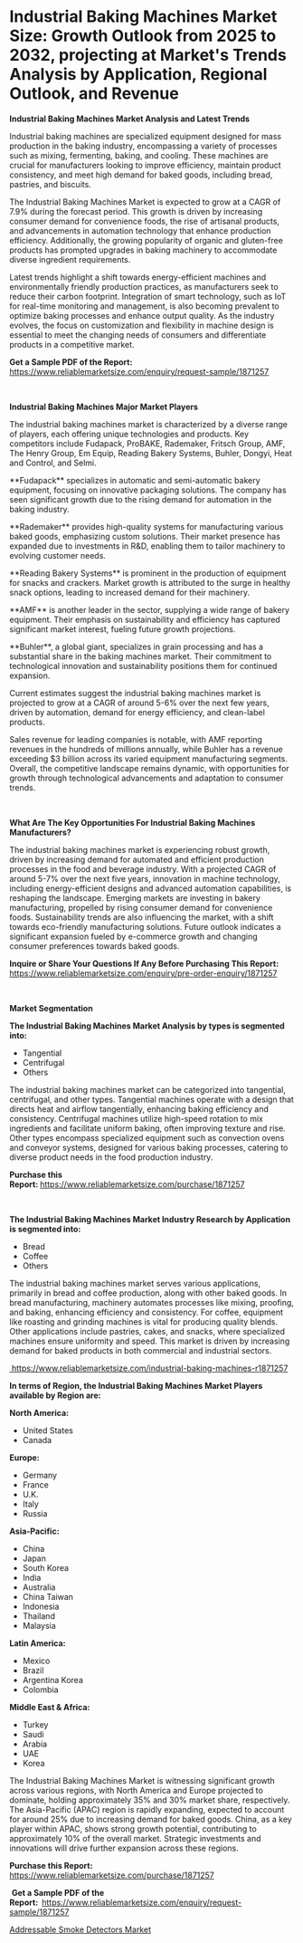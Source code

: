 <p><h1>Industrial Baking Machines Market Size: Growth Outlook from 2025 to 2032, projecting at Market's Trends Analysis by Application, Regional Outlook, and Revenue</h1></p><p><strong>Industrial Baking Machines Market Analysis and Latest Trends</strong></p>
<p><p>Industrial baking machines are specialized equipment designed for mass production in the baking industry, encompassing a variety of processes such as mixing, fermenting, baking, and cooling. These machines are crucial for manufacturers looking to improve efficiency, maintain product consistency, and meet high demand for baked goods, including bread, pastries, and biscuits.</p><p>The Industrial Baking Machines Market is expected to grow at a CAGR of 7.9% during the forecast period. This growth is driven by increasing consumer demand for convenience foods, the rise of artisanal products, and advancements in automation technology that enhance production efficiency. Additionally, the growing popularity of organic and gluten-free products has prompted upgrades in baking machinery to accommodate diverse ingredient requirements.</p><p>Latest trends highlight a shift towards energy-efficient machines and environmentally friendly production practices, as manufacturers seek to reduce their carbon footprint. Integration of smart technology, such as IoT for real-time monitoring and management, is also becoming prevalent to optimize baking processes and enhance output quality. As the industry evolves, the focus on customization and flexibility in machine design is essential to meet the changing needs of consumers and differentiate products in a competitive market.</p></p>
<p><strong>Get a Sample PDF of the Report:&nbsp;</strong> <a href="https://www.reliablemarketsize.com/enquiry/request-sample/1871257?utm_campaign=2291&utm_medium=2&utm_source=Github&utm_content=ia&utm_term=23022025&utm_id=industrial-baking-machines">https://www.reliablemarketsize.com/enquiry/request-sample/1871257</a></p>
<p>&nbsp;</p>
<p><strong>Industrial Baking Machines Major Market Players</strong></p>
<p><p>The industrial baking machines market is characterized by a diverse range of players, each offering unique technologies and products. Key competitors include Fudapack, ProBAKE, Rademaker, Fritsch Group, AMF, The Henry Group, Em Equip, Reading Bakery Systems, Buhler, Dongyi, Heat and Control, and Selmi. </p><p>**Fudapack** specializes in automatic and semi-automatic bakery equipment, focusing on innovative packaging solutions. The company has seen significant growth due to the rising demand for automation in the baking industry.</p><p>**Rademaker** provides high-quality systems for manufacturing various baked goods, emphasizing custom solutions. Their market presence has expanded due to investments in R&D, enabling them to tailor machinery to evolving customer needs.</p><p>**Reading Bakery Systems** is prominent in the production of equipment for snacks and crackers. Market growth is attributed to the surge in healthy snack options, leading to increased demand for their machinery.</p><p>**AMF** is another leader in the sector, supplying a wide range of bakery equipment. Their emphasis on sustainability and efficiency has captured significant market interest, fueling future growth projections.</p><p>**Buhler**, a global giant, specializes in grain processing and has a substantial share in the baking machines market. Their commitment to technological innovation and sustainability positions them for continued expansion. </p><p>Current estimates suggest the industrial baking machines market is projected to grow at a CAGR of around 5-6% over the next few years, driven by automation, demand for energy efficiency, and clean-label products. </p><p>Sales revenue for leading companies is notable, with AMF reporting revenues in the hundreds of millions annually, while Buhler has a revenue exceeding $3 billion across its varied equipment manufacturing segments. Overall, the competitive landscape remains dynamic, with opportunities for growth through technological advancements and adaptation to consumer trends.</p></p>
<p>&nbsp;</p>
<p><strong>What Are The Key Opportunities For Industrial Baking Machines Manufacturers?</strong></p>
<p><p>The industrial baking machines market is experiencing robust growth, driven by increasing demand for automated and efficient production processes in the food and beverage industry. With a projected CAGR of around 5-7% over the next five years, innovation in machine technology, including energy-efficient designs and advanced automation capabilities, is reshaping the landscape. Emerging markets are investing in bakery manufacturing, propelled by rising consumer demand for convenience foods. Sustainability trends are also influencing the market, with a shift towards eco-friendly manufacturing solutions. Future outlook indicates a significant expansion fueled by e-commerce growth and changing consumer preferences towards baked goods.</p></p>
<p><strong>Inquire or Share Your Questions If Any Before Purchasing This Report:</strong> <a href="https://www.reliablemarketsize.com/enquiry/pre-order-enquiry/1871257?utm_campaign=2291&utm_medium=2&utm_source=Github&utm_content=ia&utm_term=23022025&utm_id=industrial-baking-machines">https://www.reliablemarketsize.com/enquiry/pre-order-enquiry/1871257</a></p>
<p>&nbsp;</p>
<p><strong>Market Segmentation</strong></p>
<p><strong>The Industrial Baking Machines Market Analysis by types is segmented into:</strong></p>
<p><ul><li>Tangential</li><li>Centrifugal</li><li>Others</li></ul></p>
<p><p>The industrial baking machines market can be categorized into tangential, centrifugal, and other types. Tangential machines operate with a design that directs heat and airflow tangentially, enhancing baking efficiency and consistency. Centrifugal machines utilize high-speed rotation to mix ingredients and facilitate uniform baking, often improving texture and rise. Other types encompass specialized equipment such as convection ovens and conveyor systems, designed for various baking processes, catering to diverse product needs in the food production industry.</p></p>
<p><strong>Purchase this Report:&nbsp;</strong><a href="https://www.reliablemarketsize.com/purchase/1871257?utm_campaign=2291&utm_medium=2&utm_source=Github&utm_content=ia&utm_term=23022025&utm_id=industrial-baking-machines">https://www.reliablemarketsize.com/purchase/1871257</a></p>
<p>&nbsp;</p>
<p><strong>The Industrial Baking Machines Market Industry Research by Application is segmented into:</strong></p>
<p><ul><li>Bread</li><li>Coffee</li><li>Others</li></ul></p>
<p><p>The industrial baking machines market serves various applications, primarily in bread and coffee production, along with other baked goods. In bread manufacturing, machinery automates processes like mixing, proofing, and baking, enhancing efficiency and consistency. For coffee, equipment like roasting and grinding machines is vital for producing quality blends. Other applications include pastries, cakes, and snacks, where specialized machines ensure uniformity and speed. This market is driven by increasing demand for baked products in both commercial and industrial sectors.</p></p>
<p><a href="https://www.reliablemarketsize.com/industrial-baking-machines-r1871257?utm_campaign=2291&utm_medium=2&utm_source=Github&utm_content=ia&utm_term=23022025&utm_id=industrial-baking-machines">&nbsp;https://www.reliablemarketsize.com/industrial-baking-machines-r1871257</a></p>
<p><strong>In terms of Region, the Industrial Baking Machines Market Players available by Region are:</strong></p>
<p>
    <p> <strong> North America: </strong>
        <ul>
            <li>United States</li>
            <li>Canada</li>
        </ul>
        </p> 
    <p> <strong> Europe: </strong>
        <ul>
            <li>Germany</li>
            <li>France</li>
            <li>U.K.</li>
            <li>Italy</li>
            <li>Russia</li>
        </ul>
        </p> 
    <p> <strong> Asia-Pacific: </strong>
        <ul>
            <li>China</li>
            <li>Japan</li>
            <li>South Korea</li>
            <li>India</li>
            <li>Australia</li>
            <li>China Taiwan</li>
            <li>Indonesia</li>
            <li>Thailand</li>
            <li>Malaysia</li>
        </ul>
        </p> 
    <p> <strong> Latin America: </strong>
        <ul>
            <li>Mexico</li>
            <li>Brazil</li>
            <li>Argentina Korea</li>
            <li>Colombia</li>
        </ul>
        </p> 
    <p> <strong> Middle East & Africa: </strong>
        <ul>
            <li>Turkey</li>
            <li>Saudi</li>
            <li>Arabia</li>
            <li>UAE</li>
            <li>Korea</li>
        </ul>
    </p>
    </p>
<p><p>The Industrial Baking Machines Market is witnessing significant growth across various regions, with North America and Europe projected to dominate, holding approximately 35% and 30% market share, respectively. The Asia-Pacific (APAC) region is rapidly expanding, expected to account for around 25% due to increasing demand for baked goods. China, as a key player within APAC, shows strong growth potential, contributing to approximately 10% of the overall market. Strategic investments and innovations will drive further expansion across these regions.</p></p>
<p><strong>Purchase this Report: </strong><a href="https://www.reliablemarketsize.com/purchase/1871257?utm_campaign=2291&utm_medium=2&utm_source=Github&utm_content=ia&utm_term=23022025&utm_id=industrial-baking-machines">https://www.reliablemarketsize.com/purchase/1871257</a></p>
<p>&nbsp;<strong>Get a Sample PDF of the Report:&nbsp;&nbsp;</strong><a href="https://www.reliablemarketsize.com/enquiry/request-sample/1871257?utm_campaign=2291&utm_medium=2&utm_source=Github&utm_content=ia&utm_term=23022025&utm_id=industrial-baking-machines">https://www.reliablemarketsize.com/enquiry/request-sample/1871257</a></p>
<p><strong></strong></p>
<p><p><a href="https://github.com/rileymgdorcas/Market-Research-Report-List-1/blob/main/addressable-smoke-detectors-market.md?utm_campaign=2291&utm_medium=2&utm_source=Github&utm_content=ia&utm_term=23022025&utm_id=industrial-baking-machines">Addressable Smoke Detectors Market</a></p></p>